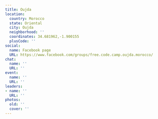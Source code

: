 ```yaml
---
title: Oujda
location:
  country: Morocco
  state: Oriental
  city: Oujda
  neighborhood: ''
  coordinates: 34.681962,-1.900155
  plusCode: ''
social:
  name: Facebook page
  URL: https://www.facebook.com/groups/free.code.camp.oujda.morocco/
chat:
  name: ''
  URL: ''
event:
  name: ''
  URL: ''
leaders:
- name: ''
  URL: ''
photos:
  old: ''
  cover: ''
---
```

